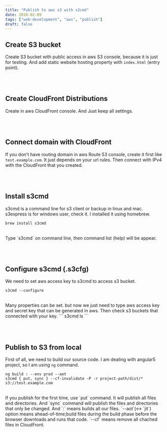 ```yaml
---
title: "Publish to aws s3 with s3cmd"
date: 2018-02-09
tags: ["web-development", "aws", "publish"]
draft: false
---
```


## Create S3 bucket
Create S3 bucket with public access in aws S3 console, because it is just for testing. And add static website hosting property with `index.html` (entry point).

<br><br>
## Create CloudFront Distributions
Create in aws CloudFront console. And Just keep all settings.

<br><br>
## Connect domain with CloudFront
If you don't have routing domain in aws Route 53 console, create it first like `test.example.com`. It just depends on your url rules. Then connect with IPv4 with the CloudFront that you created.

<br><br>
## Install s3cmd
s3cmd is a command line for s3 client or backup in linux and mac. s3express is for windows user, check it. I installed it using homebrew.
```
brew install s3cmd
```

<br>
Type `s3cmd` on command line, then command list (help) will be appear.

<br><br>
## Configure s3cmd (.s3cfg)
We need to set aws access key to s3cmd to access s3 bucket.
```
s3cmd --configure
```

<br>
Many properties can be set. but now we just need to type aws access key and secret key that can be generated in aws. Then check s3 buckets that connected with your key.
```
s3cmd ls
```

<br><br>
## Publish to S3 from local
First of all, we need to build our source code. I am dealing with angular5 project, so I am using `ng` command.
```
ng build : --env prod --aot
s3cmd { put, sync } --cf-invalidate -P -r project-path/dist/* s3://test.example.com
```
<br>
If you publish for the first time, use `put` command. It will publish all files and directories. And `sync` command will publish the files and directories that only be changed. And `:` means builds all our files. `--aot`(<-> `jit`) option means ahead-of-time;build files during the build phase before the browser downloads and runs that code. `--cf` means remove all chached files in CloudFront.
